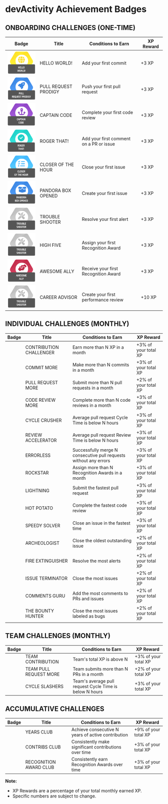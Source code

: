 # devActivity Achievement Badges

## **ONBOARDING CHALLENGES (ONE-TIME)**

| Badge | Title | Conditions to Earn | XP Reward |
|---|---|---|---|
| ![HELLO WORLD!](hello-world.png "HELLO WORLD!") | HELLO WORLD! | Add your first commit | +3 XP |
| ![PULL REQUEST PRODIGY](pull-request-prodigy.png "PULL REQUEST PRODIGY") | PULL REQUEST PRODIGY | Push your first pull request | +3 XP |
| ![CAPTAIN CODE](captain-code.png "CAPTAIN CODE") | CAPTAIN CODE | Complete your first code review | +3 XP |
| ![ROGER THAT!](roger-that.png "ROGER THAT!") | ROGER THAT! | Add your first comment on a PR or issue | +3 XP |
| ![CLOSER OF THE HOUR](closer-of-the-hour.png "CLOSER OF THE HOUR") | CLOSER OF THE HOUR | Close your first issue | +3 XP |
| ![PANDORA BOX OPENED](pandora-box-opened.png "PANDORA BOX OPENED") | PANDORA BOX OPENED | Create your first issue | +3 XP |
| ![TROUBLE SHOOTER](trouble-shooter.png "TROUBLE SHOOTER") | TROUBLE SHOOTER | Resolve your first alert | +3 XP |
| ![HIGH FIVE](trouble-shooter.png "HIGH FIVE") | HIGH FIVE | Assign your first Recognition Award | +3 XP |
| ![AWESOME ALLY](awesome-ally.png "AWESOME ALLY") | AWESOME ALLY | Receive your first Recognition Award | +3 XP |
| ![CAREER ADVISOR](trouble-shooter.png "CAREER ADVISOR") | CAREER ADVISOR | Create your first performance review | +10 XP |


## **INDIVIDUAL CHALLENGES (MONTHLY)**

| Badge | Title | Conditions to Earn | XP Reward |
|---|---|---|---|
|  | CONTRIBUTION CHALLENGER | Earn more than N XP in a month | +3% of your total XP |
|  | COMMIT MORE | Make more than N commits in a month | +3% of your total XP |
|  | PULL REQUEST MORE | Submit more than N pull requests in a month | +2% of your total XP |
|  | CODE REVIEW MORE | Complete more than N code reviews in a month | +3% of your total XP |
|  | CYCLE CRUSHER | Average pull request Cycle Time is below N hours | +3% of your total XP |
|  | REVIEW ACCELERATOR | Average pull request Review Time is below N hours | +3% of your total XP |
|  | ERRORLESS | Successfully merge N consecutive pull requests without any errors | +3% of your total XP |
|  | ROCKSTAR | Assign more than N Recognition Awards in a month | +3% of your total XP |
|  | LIGHTNING | Submit the fastest pull request | +3% of your total XP |
|  | HOT POTATO | Complete the fastest code review | +3% of your total XP |
|  | SPEEDY SOLVER | Close an issue in the fastest time | +3% of your total XP |
|  | ARCHEOLOGIST | Close the oldest outstanding issue | +2% of your total XP |
|  | FIRE EXTINGUISHER | Resolve the most alerts | +2% of your total XP |
|  | ISSUE TERMINATOR | Close the most issues | +2% of your total XP |
|  | COMMENTS GURU | Add the most comments to PRs and issues | +2% of your total XP |
|  | THE BOUNTY HUNTER | Close the most issues labeled as bugs | +2% of your total XP |

## **TEAM CHALLENGES (MONTHLY)**

| Badge | Title | Conditions to Earn | XP Reward |
|---|---|---|---|
|  | TEAM CONTRIBUTION | Team's total XP is above N | +3% of your total XP |
|  | TEAM PULL REQUEST MORE | Team submits more than N PRs in a month | +2% of your total XP |
|  | CYCLE SLASHERS | Team's average pull request Cycle Time is below N hours | +3% of your total XP |

## **ACCUMULATIVE CHALLENGES**

| Badge | Title | Conditions to Earn | XP Reward |
|---|---|---|---|
|  | YEARS CLUB | Achieve consecutive N years of active contribution | +9% of your total XP |
|  | CONTRIBS CLUB | Consistently make significant contributions over time | +3% of your total XP |
|  | RECOGNITION AWARD CLUB | Consistently earn Recognition Awards over time | +3% of your total XP | 

**Note:** 
- XP Rewards are a percentage of your total monthly earned XP. 
- Specific numbers are subject to change.  

